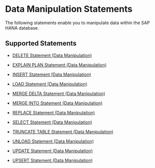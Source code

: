 <!-- loio209eaa85751910149a30f95c936075be -->

# Data Manipulation Statements

The following statements enable you to manipulate data within the SAP HANA database.



## Supported Statements

-   [DELETE Statement \(Data Manipulation\)](delete-statement-data-manipulation-20d6169.md)

-   [EXPLAIN PLAN Statement \(Data Manipulation\)](explain-plan-statement-data-manipulation-20d9ec5.md)

-   [INSERT Statement \(Data Manipulation\)](insert-statement-data-manipulation-20f7f70.md)

-   [LOAD Statement \(Data Manipulation\)](load-statement-data-manipulation-20f83c8.md)

-   [MERGE DELTA Statement \(Data Manipulation\)](merge-delta-statement-data-manipulation-20f8d0a.md)

-   [MERGE INTO Statement \(Data Manipulation\)](merge-into-statement-data-manipulation-3226201.md)

-   [REPLACE Statement \(Data Manipulation\)](replace-statement-data-manipulation-20fc06a.md)

-   [SELECT Statement \(Data Manipulation\)](select-statement-data-manipulation-20fcf24.md)

-   [TRUNCATE TABLE Statement \(Data Manipulation\)](truncate-table-statement-data-manipulation-20fe29f.md)

-   [UNLOAD Statement \(Data Manipulation\)](unload-statement-data-manipulation-20fe92a.md)

-   [UPDATE Statement \(Data Manipulation\)](update-statement-data-manipulation-20ff268.md)

-   [UPSERT Statement \(Data Manipulation\)](upsert-statement-data-manipulation-ea8b677.md)


